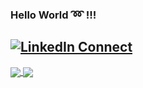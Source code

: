 <!--
### Hello World :loop: !!!

![Deep's github stats](https://github-readme-stats.vercel.app/api?username=imdeep2905&show_icons=true)
-->

### Hello World :loop: !!!
[![LinkedIn Connect](https://img.shields.io/badge/%20-Connect-black?color=14171A&labelColor=212121&logo=linkedin&logoColor=ffffff)](https://www.linkedin.com/in/deep-raval/)
---
<a href="https://github.com/imdeep2905">
  <img align="center" src="https://github-readme-stats.anuraghazra1.vercel.app/api?username=imdeep2905&show_icons=true&theme=tokyonight&line_height=28&title_color=FFFFFF"
</a>
<a href="https://github.com/imdeep2905?tab=repositories">
  <img align="center" src="https://github-readme-stats.anuraghazra1.vercel.app/api/top-langs/?username=imdeep2905&theme=tokyonight&hide_langs_below=0&title_color=FFFFFF&line_height=25" />
</a>
